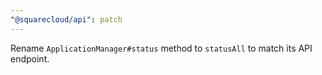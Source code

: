 ```yaml
---
"@squarecloud/api": patch
---
```


Rename `ApplicationManager#status` method to `statusAll` to match its API endpoint.
